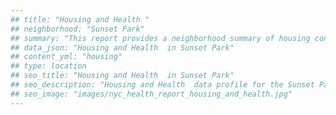 ```yaml
---
## title: "Housing and Health "
## neighborhood: "Sunset Park"
## summary: "This report provides a neighborhood summary of housing conditions and related health outcomes. It also describes population characteristics that can increase vulnerability to housing hazards."
## data_json: "Housing and Health  in Sunset Park"
## content_yml: "housing"
## type: location
## seo_title: "Housing and Health  in Sunset Park"
## seo_description: "Housing and Health  data profile for the Sunset Park neighborhood of NYC."
## seo_image: "images/nyc_health_report_housing_and_health.jpg"
---
```

